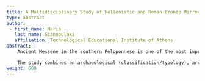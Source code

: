 ```yaml
---
title: A Multidisciplinary Study of Hellenistic and Roman Bronze Mirrors from the Archaeological Collection of Ancient Messene, Greece
type: abstract
author:
 - first_name: Maria
   last_name: Giannoulaki
   affiliation: Technological Educational Institute of Athens
abstract: |
    Ancient Messene in the southern Peloponnese is one of the most impressive and well-preserved cities of the Hellenistic/Roman era in Greece. Archaeological excavations from the early twentieth century to the present have revealed a site spanning around 13 square kilometers with fortifications, public buildings, and impressive burial monuments *intra muros*. Its museum houses a rich collection of metal artifacts dating from the fourth century BC to the fifth century AD, which includes everyday objects related to the activities and the customs of the Messenian society. This poster presents the author’s Ph.D. research, a systematic multidisciplinary study of 380 representative copper-alloy objects, including toiletry and decorative objects, tools, instruments, vessels, weapons, figurines, and door and furniture accessories.

    The study combines an archaeological (classification/typology), archaeometric (noninvasive scientific analyses), and conservation (condition survey using statistics) approach in order to better understand the technological characteristics of the collection. For the first time, the context of this important copper-alloy collection was related to the technological profile of both local and imported metal production, the function of the objects, and their significance to the local society. Specifically, the poster focuses on 10 bronze mirrors from dated burial contexts (from the third century BC to the first century AD) representing 3 distinct archaeological types. They are luxury items that are associated with the high society of ancient Messene. The technological characteristics, such as manufacturing, decorative, and surface techniques were investigated using X-radiography, XRF and μ-XRF, LIBS, and XRD. The chemical and/or mineralogical compositions of the copper alloy and corrosion layers were determined in order to identify techniques used to produce these bronze mirrors. The results indicate that a variety of manufacturing techniques were used to produce the mirrors, with three different methods employed to produce a reflective surface, using three different types of alloys for the metal substrate.
weight: 609
---
```

